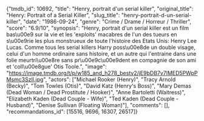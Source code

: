{"tmdb_id": 10692, "title": "Henry, portrait d'un serial killer", "original_title": "Henry: Portrait of a Serial Killer", "slug_title": "henry-portrait-d-un-serial-killer", "date": "1986-09-24", "genre": "Crime / Drame / Horreur / Thriller", "score": "6.9/10", "synopsis": "Henry, portrait d'un serial killer est un film bas\u00e9 sur la vie et les 'exploits' macabres de l'un des tueurs en s\u00e9rie les plus monstrueux de toute l'histoire des Etats Unis: Henry Lee Lucas. Comme tous les serial killers Harry poss\u00e8de un double visage, celui d'un homme ordinaire sans histoire, et un autre qui l'entraine dans une folie meurtri\u00e8re sans pr\u00e9c\u00e9dent en compagnie de son ami et 'coll\u00e8gue' Otis Toole.", "image": "https://image.tmdb.org/t/p/w185_and_h278_bestv2/jE9bDB7v7lMED5PWpPMsmc3SzlI.jpg", "actors": ["Michael Rooker (Henry)", "Tracy Arnold (Becky)", "Tom Towles (Otis)", "David Katz (Henry's Boss)", "Mary Demas (Dead Woman / Dead Prostitute / Hooker)", "Anne Bartoletti (Waitress)", "Elizabeth Kaden (Dead Couple - Wife)", "Ted Kaden (Dead Couple - Husband)", "Denise Sullivan (Floating Woman)"], "comments": [], "recommandations_id": [15516, 9696, 16307, 26517]}